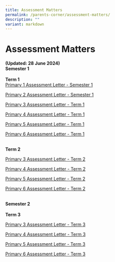 ```yaml
---
title: Assessment Matters
permalink: /parents-corner/assessment-matters/
description: ""
variant: markdown
---
```

# Assessment Matters 
<b>(Updated: 28 June 2024)</b>
<br>**Semester 1**<br>
<br>**Term 1**<br>
[Primary 1 Assessment Letter - Semester 1](/files/2024_P1_Semester_1_Assessment_Letter.pdf)

[Primary 2 Assessment Letter - Semester 1](/files/2024_P2_Semester_1__Assessment_Letter.pdf)

[Primary 3 Assessment Letter - Term 1](/files/2024_P3_Term_1_Assessment_Letter.pdf)

[Primary 4 Assessment Letter - Term 1](/files/2024_P4_Term_1_Assessment_Letter.pdf)

[Primary 5 Assessment Letter - Term 1](/files/2024_P5_Term_1_Assessment_Letter.pdf)

[Primary 6 Assessment Letter - Term 1](/files/2024_P6_Term_1_Assessment_Letter.pdf)

<br>**Term 2**<br>

[Primary 3 Assessment Letter - Term 2](/files/Parents%20Corner/Assessment%20Matters/2024_P3_Term_2_Assessment_Letter_20_Mar_Final.pdf)

[Primary 4 Assessment Letter - Term 2](/files/2024_P4_Term_2_Assessment_Letter.pdf)

[Primary 5 Assessment Letter - Term 2](/files/Parents%20Corner/Assessment%20Matters/2024_P5_Term_2_Assessment_Letter_20_Mar_Final.pdf)

[Primary 6 Assessment Letter - Term 2](/files/Parents%20Corner/Assessment%20Matters/2024_P6_Term_2_Assessment_Letter_20_Mar_Final.pdf)

<br>**Semester 2**<br>
<br>**Term 3**<br>

[Primary 3 Assessment Letter - Term 3](/files/Parents%20Corner/Assessment%20Matters/2024_P3_Term_3_Assessment_Letter.pdf)

[Primary 4 Assessment Letter - Term 3](/files/Parents%20Corner/Assessment%20Matters/2024_P4_Term_3_Assessment_Letter.pdf)

[Primary 5 Assessment Letter - Term 3](/files/Parents%20Corner/Assessment%20Matters/2024_P5_Term_3_Assessment_Letter.pdf)

[Primary 6 Assessment Letter - Term 3](/files/Parents%20Corner/Assessment%20Matters/2024_P6_Term_3_Assessment_Letter.pdf)